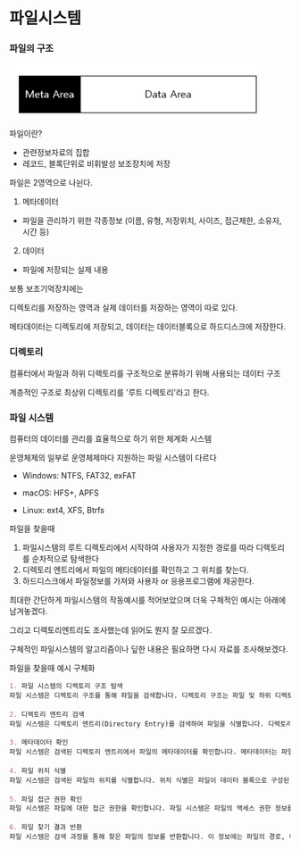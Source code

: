 # 파일시스템

### 파일의 구조



![image-20230719190313691](img/image-20230719190313691.png)

파일이란?

- 관련정보자료의 집합
- 레코드, 블록단위로 비휘발성 보조장치에 저장



파일은 2영역으로 나뉜다.

1. 메타데이터

- 파일을 관리하기 위한 각종정보 (이름, 유형, 저장위치, 사이즈, 접근제한, 소유자, 시간 등)



2. 데이터

- 파일에 저장되는 실제 내용



보통 보조기억장치에는 

디렉토리를 저장하는 영역과 실제 데이터를 저장하는 영역이 따로 있다.

메타데이터는 디렉토리에 저장되고, 데이터는 데이터블록으로 하드디스크에 저장한다.



### 디렉토리

컴퓨터에서 파일과 하위 디렉토리를 구조적으로 분류하기 위해 사용되는 데이터 구조

계층적인 구조로 최상위 디렉토리를 '루트 디렉토리'라고 한다.





### 파일 시스템

컴퓨터의 데이터를 관리를 효율적으로 하기 위한 체계화 시스템

운영체제의 일부로 운영체제마다 지원하는 파일 시스템이 다르다

- Windows: NTFS, FAT32, exFAT 

- macOS: HFS+, APFS
- Linux: ext4, XFS, Btrfs



파일을 찾을때

1. 파일시스템의 루트 디렉토리에서 시작하여 사용자가 지정한 경로를 따라 디렉토리를 순차적으로 탐색한다
2. 디렉토리 엔트리에서 파일의 메타데이터를 확인하고 그 위치를 찾는다.
3. 하드디스크에서 파일정보를 가져와 사용자 or 응용프로그램에 제공한다.



최대한 간단하게 파일시스템의 작동예시를 적어보았으며 더욱 구체적인 예시는 아래에 남겨놓겠다.

그리고 디렉토리엔트리도 조사했는데 읽어도 뭔지 잘 모르겠다.

구체적인 파일시스템의 알고리즘이나 딮한 내용은 필요하면 다시 자료를 조사해보겠다.



파일을 찾을때 예시 구체화

```markdown
1. 파일 시스템의 디렉토리 구조 탐색
파일 시스템은 디렉토리 구조를 통해 파일을 검색합니다. 디렉토리 구조는 파일 및 하위 디렉토리들의 계층 구조를 나타내며, 파일 시스템의 루트 디렉토리에서 시작합니다. 파일 시스템은 루트 디렉토리로부터 사용자가 지정한 경로를 따라 디렉토리를 순차적으로 탐색하며 파일을 찾습니다.

2. 디렉토리 엔트리 검색
파일 시스템은 디렉토리 엔트리(Directory Entry)를 검색하여 파일을 식별합니다. 디렉토리 엔트리는 파일의 이름과 해당 파일의 메타데이터를 포함하고 있습니다. 파일 시스템은 디렉토리 엔트리 테이블 또는 디렉토리 블록을 참조하여 파일 이름과 일치하는 엔트리를 검색합니다.

3. 메타데이터 확인
파일 시스템은 검색된 디렉토리 엔트리에서 파일의 메타데이터를 확인합니다. 메타데이터는 파일의 크기, 생성 일자, 수정 일자, 액세스 권한 등의 정보를 담고 있습니다. 파일 시스템은 메타데이터를 통해 파일의 특성을 파악하고, 파일의 데이터 블록이나 위치 등을 식별합니다.

4. 파일 위치 식별
파일 시스템은 검색된 파일의 위치를 식별합니다. 위치 식별은 파일이 데이터 블록으로 구성된 경우 해당 데이터 블록의 위치를 찾는 것을 의미합니다. 파일 시스템은 메타데이터에 저장된 정보나 파일 시스템의 데이터 매핑 구조를 사용하여 파일의 데이터 블록들을 식별합니다.

5. 파일 접근 권한 확인
파일 시스템은 파일에 대한 접근 권한을 확인합니다. 파일 시스템은 파일의 액세스 권한 정보를 메타데이터에서 가져와 사용자의 권한과 비교합니다. 이를 통해 파일에 대한 읽기, 쓰기, 실행 등의 작업이 가능한지 확인합니다.

6. 파일 찾기 결과 반환
파일 시스템은 검색 과정을 통해 찾은 파일의 정보를 반환합니다. 이 정보에는 파일의 경로, 이름, 메타데이터 등이 포함될 수 있습니다. 파일 시스템은 이 정보를 사용자 또는 응용 프로그램에 제공하여 파일을 찾을 수 있도록 합니다.
```

